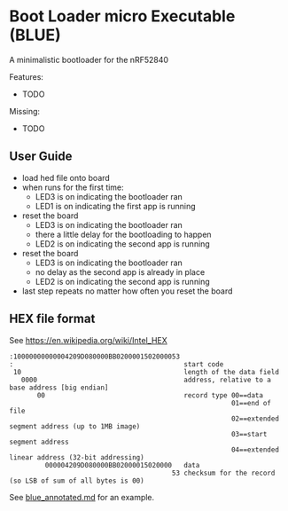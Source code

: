 # Boot Loader micro Executable (BLUE)

A minimalistic bootloader for the nRF52840

Features:
- TODO

Missing:
- TODO

## User Guide

- load hed file onto board
- when runs for the first time:
    - LED3 is on indicating the bootloader ran
    - LED1 is on indicating the first app is running
- reset the board
    - LED3 is on indicating the bootloader ran
    - there a little delay for the bootloading to happen
    - LED2 is on indicating the second app is running
- reset the board 
    - LED3 is on indicating the bootloader ran
    - no delay as the second app is already in place
    - LED2 is on indicating the second app is running
- last step repeats no matter how often you reset the board

## HEX file format

See https://en.wikipedia.org/wiki/Intel_HEX

```
:10000000000004209D080000BB0200001502000053
:                                           start code
 10                                         length of the data field
   0000                                     address, relative to a base address [big endian]
       00                                   record type 00==data
                                                        01==end of file
                                                        02==extended segment address (up to 1MB image)
                                                        03==start segment address
                                                        04==extended linear address (32-bit addressing)
         000004209D080000BB02000015020000   data
                                         53 checksum for the record (so LSB of sum of all bytes is 00)
```

See [blue_annotated.md](blue_annotated.md) for an example.